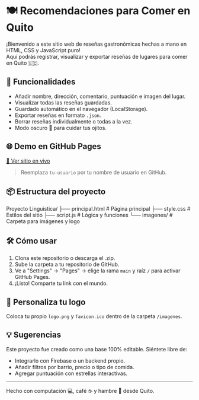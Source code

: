 # 🍽️ Recomendaciones para Comer en Quito

¡Bienvenido a este sitio web de reseñas gastronómicas hechas a mano en HTML, CSS y JavaScript puro!  
Aquí podrás registrar, visualizar y exportar reseñas de lugares para comer en Quito 🇪🇨.

## 🚀 Funcionalidades

- Añadir nombre, dirección, comentario, puntuación e imagen del lugar.
- Visualizar todas las reseñas guardadas.
- Guardado automático en el navegador (LocalStorage).
- Exportar reseñas en formato `.json`.
- Borrar reseñas individualmente o todas a la vez.
- Modo oscuro 🌙 para cuidar tus ojitos.

## 🌐 Demo en GitHub Pages

[🔗 Ver sitio en vivo](https://github.com/Samplo05/rese-as-quito.git)  
> Reemplaza `tu-usuario` por tu nombre de usuario en GitHub.

## 📦 Estructura del proyecto
Proyecto Linguistica/
├── principal.html # Página principal
├── style.css # Estilos del sitio
├── script.js # Lógica y funciones
└── imagenes/ # Carpeta para imágenes y logo

## 🛠️ Cómo usar

1. Clona este repositorio o descarga el .zip.
2. Sube la carpeta a tu repositorio de GitHub.
3. Ve a "Settings" → "Pages" → elige la rama `main` y raíz `/` para activar GitHub Pages.
4. ¡Listo! Comparte tu link con el mundo.

## 📸 Personaliza tu logo

Coloca tu propio `logo.png` y `favicon.ico` dentro de la carpeta `/imagenes`.

## 💡 Sugerencias

Este proyecto fue creado como una base 100% editable. Siéntete libre de:

- Integrarlo con Firebase o un backend propio.
- Añadir filtros por barrio, precio o tipo de comida.
- Agregar puntuación con estrellas interactivas.

---

Hecho con computación 💻, café ☕ y hambre 🍔 desde Quito.
